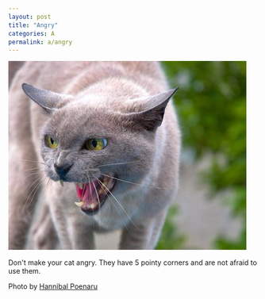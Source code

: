 ```yaml
---
layout: post
title: "Angry"
categories: A
permalink: a/angry
---
```


<img src="/images/a/angry.jpg">

Don't make your cat angry. They have 5 pointy corners and are not afraid to use them.

Photo by <a href="http://www.flickr.com/photos/poenaru/1304953088/">Hannibal Poenaru</a>